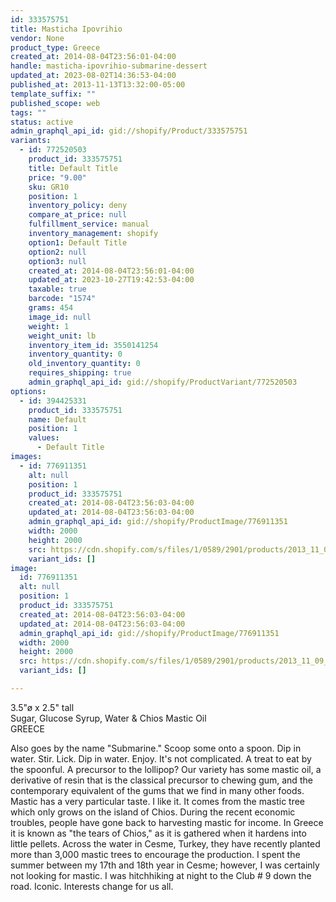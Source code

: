```yaml
---
id: 333575751
title: Masticha Ipovrihio
vendor: None
product_type: Greece
created_at: 2014-08-04T23:56:01-04:00
handle: masticha-ipovrihio-submarine-dessert
updated_at: 2023-08-02T14:36:53-04:00
published_at: 2013-11-13T13:32:00-05:00
template_suffix: ""
published_scope: web
tags: ""
status: active
admin_graphql_api_id: gid://shopify/Product/333575751
variants:
  - id: 772520503
    product_id: 333575751
    title: Default Title
    price: "9.00"
    sku: GR10
    position: 1
    inventory_policy: deny
    compare_at_price: null
    fulfillment_service: manual
    inventory_management: shopify
    option1: Default Title
    option2: null
    option3: null
    created_at: 2014-08-04T23:56:01-04:00
    updated_at: 2023-10-27T19:42:53-04:00
    taxable: true
    barcode: "1574"
    grams: 454
    image_id: null
    weight: 1
    weight_unit: lb
    inventory_item_id: 3550141254
    inventory_quantity: 0
    old_inventory_quantity: 0
    requires_shipping: true
    admin_graphql_api_id: gid://shopify/ProductVariant/772520503
options:
  - id: 394425331
    product_id: 333575751
    name: Default
    position: 1
    values:
      - Default Title
images:
  - id: 776911351
    alt: null
    position: 1
    product_id: 333575751
    created_at: 2014-08-04T23:56:03-04:00
    updated_at: 2014-08-04T23:56:03-04:00
    admin_graphql_api_id: gid://shopify/ProductImage/776911351
    width: 2000
    height: 2000
    src: https://cdn.shopify.com/s/files/1/0589/2901/products/2013_11_09_Kiosk_0696_1.jpeg?v=1407210963
    variant_ids: []
image:
  id: 776911351
  alt: null
  position: 1
  product_id: 333575751
  created_at: 2014-08-04T23:56:03-04:00
  updated_at: 2014-08-04T23:56:03-04:00
  admin_graphql_api_id: gid://shopify/ProductImage/776911351
  width: 2000
  height: 2000
  src: https://cdn.shopify.com/s/files/1/0589/2901/products/2013_11_09_Kiosk_0696_1.jpeg?v=1407210963
  variant_ids: []

---
```


3.5"ø x 2.5" tall  
Sugar, Glucose Syrup, Water & Chios Mastic Oil  
GREECE

Also goes by the name "Submarine." Scoop some onto a spoon. Dip in water. Stir. Lick. Dip in water. Enjoy. It's not complicated. A treat to eat by the spoonful. A precursor to the lollipop? Our variety has some mastic oil, a derivative of resin that is the classical precursor to chewing gum, and the contemporary equivalent of the gums that we find in many other foods. Mastic has a very particular taste. I like it. It comes from the mastic tree which only grows on the island of Chios. During the recent economic troubles, people have gone back to harvesting mastic for income. In Greece it is known as "the tears of Chios," as it is gathered when it hardens into little pellets. Across the water in Cesme, Turkey, they have recently planted more than 3,000 mastic trees to encourage the production. I spent the summer between my 17th and 18th year in Cesme; however, I was certainly not looking for mastic. I was hitchhiking at night to the Club # 9 down the road. Iconic. Interests change for us all.